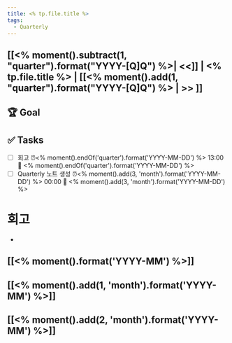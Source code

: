 ```yaml
---
title: <% tp.file.title %>
tags:
  - Quarterly
---
```


## [[<% moment().subtract(1, "quarter").format("YYYY-[Q]Q") %>| <<]] | <% tp.file.title %> | [[<% moment().add(1, "quarter").format("YYYY-[Q]Q") %> | >> ]]

## 🏆 Goal

## ✅ Tasks
- [ ] 회고 ⏰<% moment().endOf('quarter').format('YYYY-MM-DD') %> 13:00 📅 <% moment().endOf('quarter').format('YYYY-MM-DD') %>
- [ ] Quarterly 노트 생성 ⏰<% moment().add(3, 'month').format('YYYY-MM-DD') %> 00:00 📅 <% moment().add(3, 'month').format('YYYY-MM-DD') %>
# 회고
- 
## [[<% moment().format('YYYY-MM') %>]]
## [[<% moment().add(1, 'month').format('YYYY-MM') %>]]
## [[<% moment().add(2, 'month').format('YYYY-MM') %>]]
